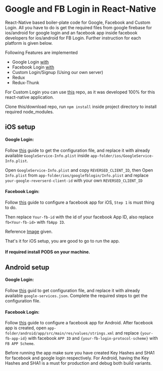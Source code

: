 # Google and FB Login in React-Native

React-Native based boiler-plate code for Google, Facebook and Custom Login. All you have to do is get the required files from google firebase for ios/android for google login and an facebook app inside facebook developers for ios/android for FB Login. Further instruction for each platform is given below.

Following Features are implemented

*  Google Login [with ](https://github.com/react-native-community/react-native-google-signin)
* Facebook Login [with](https://github.com/react-native-community/react-native-google-signin)
* Custom Login/Signup (Using our own server)
* Redux
* Redux-Thunk

For Custom Login you can use [this](https://github.com/husnaintahir/nodejs-simple-rest-api) repo, as it was developed 100% for this react-native application.

Clone this/download repo, run `npm install` inside project directory to install required node_modules.

## iOS setup

#### Google Login:


Follow [this](https://github.com/react-native-community/react-native-google-signin/blob/master/docs/get-config-file.md) guide to get the configuration file, and replace it with already available `GoogleService-Info.plist` inside `app-folder/ios/GoogleService-Info.plist`.

Open `GoogleService-Info.plist` and copy `REVERSED_CLIENT_ID`, then Open `Info.plist` from `app-folder/ios/googlefblogin/Info.plist` and replace `your-google-reverserd-client-id` with your own `REVERSED_CLIENT_ID`
    


#### Facebook Login:
Follow [this](https://developers.facebook.com/docs/ios/getting-started/#settings) guide to configure a facebook app for iOS, `Step 1` is must thing to do.

Then replace `Your-fb-id` with the id of your facebook App ID, also replace `fb<Your-fb-id>` with `fbApp ID`.

Reference [Image](https://github.com/husnaintahir/GoogleFBLogin/blob/master/resources/img1.png) given.


That's it for iOS setup, you are good to go to run the app.
 #### If required install PODS on your machine.


##
## Android setup

#### Google Login:
Follow [this](https://github.com/react-native-community/react-native-google-signin/blob/master/docs/get-config-file.md) guid to get configuration file, and replace it with already available `google-services.json`. Complete the required steps to get the configuration file.


#### Facebook Login:
Follow [this](https://developers.facebook.com/docs/android/getting-started/) guide to configure a facebook app for Android. After facebook app is created, open `app-folder/android/app/src/main/res/values/strings.xml` and replace `{your-fb-app-id}` with facebook `APP ID` and `{your-fb-login-protocol-scheme}` with `FB APP Scheme`.

Before running the app make sure you have created Key Hashes and SHA1 for facebook and google login respectively. For Android, having the Key Hashes and SHA1 is  a must for production and debug both build variants.